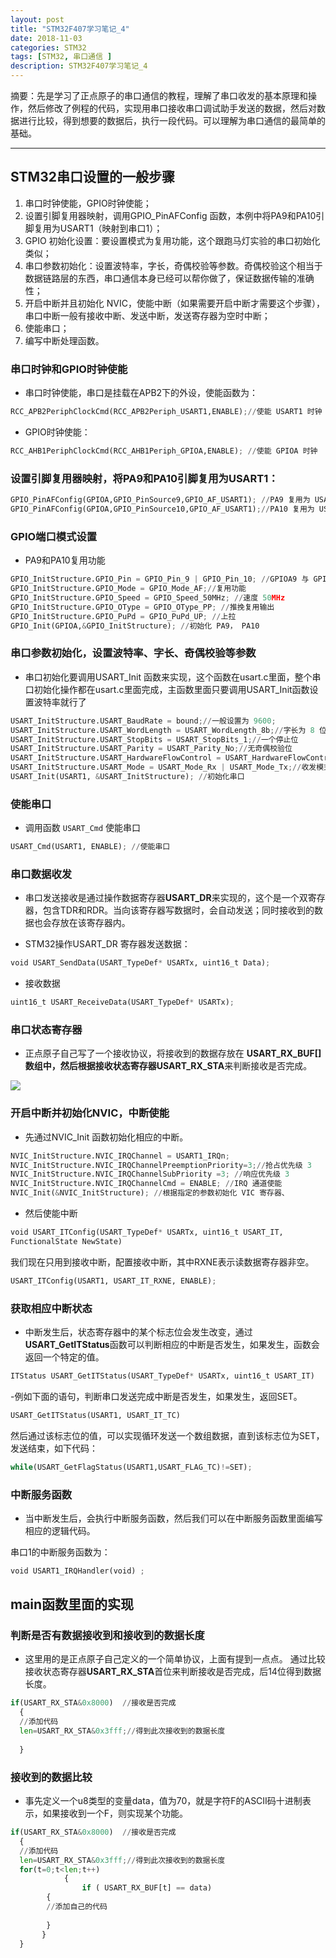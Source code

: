 ```yaml
---
layout: post
title: "STM32F407学习笔记_4"
date: 2018-11-03
categories: STM32
tags: [STM32, 串口通信 ]
description: STM32F407学习笔记_4
---
```


摘要：先是学习了正点原子的串口通信的教程，理解了串口收发的基本原理和操作，然后修改了例程的代码，实现用串口接收串口调试助手发送的数据，然后对数据进行比较，得到想要的数据后，执行一段代码。可以理解为串口通信的最简单的基础。

---
## STM32串口设置的一般步骤

1. 串口时钟使能，GPIO时钟使能；
2. 设置引脚复用器映射，调用GPIO_PinAFConfig 函数，本例中将PA9和PA10引脚复用为USART1（映射到串口1）；
3. GPIO 初始化设置：要设置模式为复用功能，这个跟跑马灯实验的串口初始化类似；
4. 串口参数初始化：设置波特率，字长，奇偶校验等参数。奇偶校验这个相当于数据链路层的东西，串口通信本身已经可以帮你做了，保证数据传输的准确性；
5. 开启中断并且初始化 NVIC，使能中断（如果需要开启中断才需要这个步骤），串口中断一般有接收中断、发送中断，发送寄存器为空时中断；
6. 使能串口；
7. 编写中断处理函数。

### 串口时钟和GPIO时钟使能

- 串口时钟使能，串口是挂载在APB2下的外设，使能函数为：

```python
RCC_APB2PeriphClockCmd(RCC_APB2Periph_USART1,ENABLE);//使能 USART1 时钟
```

- GPIO时钟使能：

```python
RCC_AHB1PeriphClockCmd(RCC_AHB1Periph_GPIOA,ENABLE); //使能 GPIOA 时钟
```

### 设置引脚复用器映射，将PA9和PA10引脚复用为USART1：

```python
GPIO_PinAFConfig(GPIOA,GPIO_PinSource9,GPIO_AF_USART1); //PA9 复用为 USART1 串口1为 GPIO_AF_USART1
GPIO_PinAFConfig(GPIOA,GPIO_PinSource10,GPIO_AF_USART1);//PA10 复用为 USART1```
```

### GPIO端口模式设置

- PA9和PA10复用功能

```python
GPIO_InitStructure.GPIO_Pin = GPIO_Pin_9 | GPIO_Pin_10; //GPIOA9 与 GPIOA10
GPIO_InitStructure.GPIO_Mode = GPIO_Mode_AF;//复用功能
GPIO_InitStructure.GPIO_Speed = GPIO_Speed_50MHz; //速度 50MHz
GPIO_InitStructure.GPIO_OType = GPIO_OType_PP; //推挽复用输出
GPIO_InitStructure.GPIO_PuPd = GPIO_PuPd_UP; //上拉
GPIO_Init(GPIOA,&GPIO_InitStructure); //初始化 PA9， PA10
```

### 串口参数初始化，设置波特率、字长、奇偶校验等参数

- 串口初始化要调用USART_Init 函数来实现，这个函数在usart.c里面，整个串口初始化操作都在usart.c里面完成，主函数里面只要调用USART_Init函数设置波特率就行了

```python
USART_InitStructure.USART_BaudRate = bound;//一般设置为 9600;
USART_InitStructure.USART_WordLength = USART_WordLength_8b;//字长为 8 位数据格式
USART_InitStructure.USART_StopBits = USART_StopBits_1;//一个停止位
USART_InitStructure.USART_Parity = USART_Parity_No;//无奇偶校验位
USART_InitStructure.USART_HardwareFlowControl = USART_HardwareFlowControl_None;
USART_InitStructure.USART_Mode = USART_Mode_Rx | USART_Mode_Tx;//收发模式
USART_Init(USART1, &USART_InitStructure); //初始化串口
```

### 使能串口

- 调用函数 ```USART_Cmd``` 使能串口

```python
USART_Cmd(USART1, ENABLE); //使能串口
```

### 串口数据收发

- 串口发送接收是通过操作数据寄存器**USART_DR**来实现的，这个是一个双寄存器，包含TDR和RDR。当向该寄存器写数据时，会自动发送；同时接收到的数据也会存放在该寄存器内。

- STM32操作USART_DR 寄存器发送数据：
```python
void USART_SendData(USART_TypeDef* USARTx, uint16_t Data);
```

- 接收数据

```python
uint16_t USART_ReceiveData(USART_TypeDef* USARTx);
```

### 串口状态寄存器

- 正点原子自己写了一个接收协议，将接收到的数据存放在 **USART_RX_BUF[]**数组中，然后根据接收状态寄存器**USART_RX_STA**来判断接收是否完成。

![](http://oxt33qs1f.bkt.clouddn.com/STM32_4_RX_STA.png)

### 开启中断并初始化NVIC，中断使能

- 先通过NVIC_Init 函数初始化相应的中断。

```python
NVIC_InitStructure.NVIC_IRQChannel = USART1_IRQn;
NVIC_InitStructure.NVIC_IRQChannelPreemptionPriority=3;//抢占优先级 3
NVIC_InitStructure.NVIC_IRQChannelSubPriority =3; //响应优先级 3
NVIC_InitStructure.NVIC_IRQChannelCmd = ENABLE; //IRQ 通道使能
NVIC_Init(&NVIC_InitStructure); //根据指定的参数初始化 VIC 寄存器、
```

- 然后使能中断

```python
void USART_ITConfig(USART_TypeDef* USARTx, uint16_t USART_IT,
FunctionalState NewState)
```

我们现在只用到接收中断，配置接收中断，其中RXNE表示读数据寄存器非空。
```python
USART_ITConfig(USART1, USART_IT_RXNE, ENABLE);
```

### 获取相应中断状态

- 中断发生后，状态寄存器中的某个标志位会发生改变，通过**USART_GetITStatus**函数可以判断相应的中断是否发生，如果发生，函数会返回一个特定的值。

```python
ITStatus USART_GetITStatus(USART_TypeDef* USARTx, uint16_t USART_IT)
```

-例如下面的语句，判断串口发送完成中断是否发生，如果发生，返回SET。

```python
USART_GetITStatus(USART1, USART_IT_TC)
```

然后通过该标志位的值，可以实现循环发送一个数组数据，直到该标志位为SET，发送结束，如下代码：

```python
while(USART_GetFlagStatus(USART1,USART_FLAG_TC)!=SET);
```

### 中断服务函数

- 当中断发生后，会执行中断服务函数，然后我们可以在中断服务函数里面编写相应的逻辑代码。

串口1的中断服务函数为：
```python
void USART1_IRQHandler(void) ;
```

## main函数里面的实现

### 判断是否有数据接收到和接收到的数据长度

- 这里用的是正点原子自己定义的一个简单协议，上面有提到一点点。
通过比较接收状态寄存器**USART_RX_STA**首位来判断接收是否完成，后14位得到数据长度。

```python
if(USART_RX_STA&0x8000)  //接收是否完成
  {
  //添加代码
  len=USART_RX_STA&0x3fff;//得到此次接收到的数据长度
  
  }
```

### 接收到的数据比较

- 事先定义一个u8类型的变量data，值为70，就是字符F的ASCII码十进制表示，如果接收到一个F，则实现某个功能。

```python
if(USART_RX_STA&0x8000)  //接收是否完成
  {
  //添加代码
  len=USART_RX_STA&0x3fff;//得到此次接收到的数据长度
  for(t=0;t<len;t++)
			{
				if ( USART_RX_BUF[t] == data)
        {
        //添加自己的代码
        
        }
       }
  }
```



